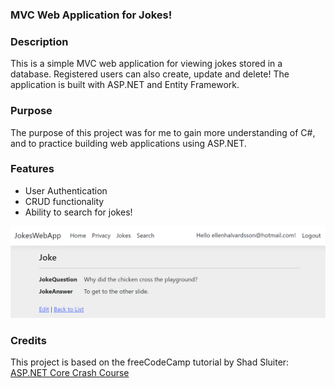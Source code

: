﻿### MVC Web Application for Jokes!

### Description
This is a simple MVC web application for viewing jokes stored in a database. Registered users can also create, update and delete! The application is built with ASP.NET and Entity Framework.

### Purpose
The purpose of this project was for me to gain more understanding of C#, and to practice building web applications using ASP.NET.

### Features
- User Authentication
- CRUD functionality
- Ability to search for jokes!

![demo](image/img.png)

### Credits
This project is based on the freeCodeCamp tutorial by Shad Sluiter: [ASP.NET Core Crash Course](https://www.youtube.com/watch?v=BfEjDD8mWYg&t=3s)